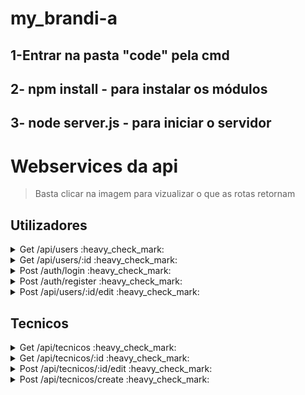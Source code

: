 # my_brandi-a
## 1-Entrar na pasta "code" pela cmd
## 2- npm install - para instalar os módulos
## 3- node server.js - para iniciar o servidor
# Webservices da api
> Basta clicar na imagem para vizualizar o que as rotas retornam
## Utilizadores
<details>
  
  <summary> Get /api/users :heavy_check_mark: </summary>
  # **recebe**
   > Nada
  # **devolve**
  ## -Sucess :white_check_mark:
  ![alt text](https://raw.githubusercontent.com/iptomar/Brandi-2018-2019-Turma-A/master/Server/postman_screenshots/utilizadores/GETUsers/getAllusers_sucess.PNG)
  ## -DB down :x:
  ![alt text](https://raw.githubusercontent.com/iptomar/Brandi-2018-2019-Turma-A/master/Server/postman_screenshots/utilizadores/GETUsers/getAllUsers_dbDown.PNG)
  
 </details>
 
<details>
  
  <summary> Get /api/users/:id :heavy_check_mark: </summary>
  
   # **recebe** 
    > id
  # **devolve:**
  ## -Sucess :white_check_mark:
  ![alt text](https://raw.githubusercontent.com/iptomar/Brandi-2018-2019-Turma-A/master/Server/postman_screenshots/utilizadores/GetSingleUser/getSingleUserDetails_Authenticated.PNG)
  ## -Unsuccess :x:
  ### --DBDown
  ![alt text](https://raw.githubusercontent.com/iptomar/Brandi-2018-2019-Turma-A/master/Server/postman_screenshots/utilizadores/GetSingleUser/DBDown.PNG)
  ### --NotAuthenticated
  ![alt text](https://raw.githubusercontent.com/iptomar/Brandi-2018-2019-Turma-A/master/Server/postman_screenshots/utilizadores/GetSingleUser/NotAuthenticated.PNG)
  ### --diferentID
  ![alt text](https://raw.githubusercontent.com/iptomar/Brandi-2018-2019-Turma-A/master/Server/postman_screenshots/utilizadores/GetSingleUser/getSingleUserDetails_Authenticated_ID_diferente.PNG)

 </details>
<details>
  
  <summary> Post /auth/login :heavy_check_mark: </summary>
  
  # **recebe**
  > login , password
  # **devolve**
  ## -Sucess :white_check_mark:
  ![alt text](https://raw.githubusercontent.com/iptomar/Brandi-2018-2019-Turma-A/master/Server/postman_screenshots/utilizadores/Login/LoginSucess.PNG)
  ## -Unsucess :x:
  ### --Login not valid
  ![alt text](https://raw.githubusercontent.com/iptomar/Brandi-2018-2019-Turma-A/master/Server/postman_screenshots/utilizadores/Login/LoginNotValid.PNG)
  ### --DB Down
  ![alt text](https://raw.githubusercontent.com/iptomar/Brandi-2018-2019-Turma-A/master/Server/postman_screenshots/utilizadores/Login/NoDatabaseConnection.PNG)

</details>
<details>
  
  <summary> Post /auth/register :heavy_check_mark: </summary>
  
  # **recebe**
  > login,password,email,roleFK
  # **devolve**
  ## -Sucess :white_check_mark:
  ![alt text](https://raw.githubusercontent.com/iptomar/Brandi-2018-2019-Turma-A/master/Server/postman_screenshots/utilizadores/RegisterUser/registerUser_authenticated_sucess.PNG)
  ## -Unsucess :x:
  ### --Field Error
  ![alt text](https://raw.githubusercontent.com/iptomar/Brandi-2018-2019-Turma-A/master/Server/postman_screenshots/utilizadores/RegisterUser/registerUser_authenticated_emailNotValid.PNG)
  ### --Not Authenticated
  ![alt text](https://raw.githubusercontent.com/iptomar/Brandi-2018-2019-Turma-A/master/Server/postman_screenshots/utilizadores/RegisterUser/registerUser_Notauthenticated.PNG)
  ### --No Permissions
  ![alt text](https://raw.githubusercontent.com/iptomar/Brandi-2018-2019-Turma-A/master/Server/postman_screenshots/utilizadores/RegisterUser/registerUser_NoPermissions.PNG)
  ### --DB Down
  ![alt text](https://raw.githubusercontent.com/iptomar/Brandi-2018-2019-Turma-A/master/Server/postman_screenshots/utilizadores/RegisterUser/NoDatabaseConnection.PNG)

 </details>
<details> 
    
  <summary> Post /api/users/:id/edit :heavy_check_mark: </summary>
  
  # **recebe**
  >id,login,email,roleFK
  # **devolve**
  ## -Sucess :white_check_mark:
  ![alt text](https://raw.githubusercontent.com/iptomar/Brandi-2018-2019-Turma-A/master/Server/postman_screenshots/utilizadores/changeUser/Sucess_Authenticated.PNG)
  ## -Unsucess :x:
  ### --No Permission
  ![alt text](https://raw.githubusercontent.com/iptomar/Brandi-2018-2019-Turma-A/master/Server/postman_screenshots/utilizadores/changeUser/NotAuthorized.PNG)
  ### --Not Authenticated
  ![alt text](https://raw.githubusercontent.com/iptomar/Brandi-2018-2019-Turma-A/master/Server/postman_screenshots/utilizadores/changeUser/NotAuthenticated.PNG)
  ### --Duplicate Inputs
  ![alt text](https://raw.githubusercontent.com/iptomar/Brandi-2018-2019-Turma-A/master/Server/postman_screenshots/utilizadores/changeUser/DuplicateInputs.PNG)
  
 </details>
 
 ## Tecnicos
 
 <details> 
    
  <summary> Get /api/tecnicos :heavy_check_mark: </summary>
  
  # **recebe**
  > nada
  # **devolve**
  ## -Sucess :white_check_mark:
  ![alt text](https://raw.githubusercontent.com/iptomar/Brandi-2018-2019-Turma-A/master/Server/postman_screenshots/tecnicos/getAll/getTecnicos.PNG)
  ## -Unsucess :x:
  ### -no Token
  ![alt text](https://raw.githubusercontent.com/iptomar/Brandi-2018-2019-Turma-A/master/Server/postman_screenshots/tecnicos/getAll/noToken.PNG)
  ### -db Down
  ![alt text](https://raw.githubusercontent.com/iptomar/Brandi-2018-2019-Turma-A/master/Server/postman_screenshots/tecnicos/getAll/dbDown.PNG)

 </details>
<details>
  
  <summary> Get /api/tecnicos/:id :heavy_check_mark:</summary>
  
  # **recebe**
  > nada
  # **devolve**
  ## -Sucess :white_check_mark:
  ![alt text](https://raw.githubusercontent.com/iptomar/Brandi-2018-2019-Turma-A/master/Server/postman_screenshots/tecnicos/getTecnicoID/Sucess.PNG)
  ## -Unsucess :x:
  ### --DB Down
  ![alt text](https://raw.githubusercontent.com/iptomar/Brandi-2018-2019-Turma-A/master/Server/postman_screenshots/tecnicos/getTecnicoID/DBDown.PNG)
  ### --No Token
  ![alt text](https://raw.githubusercontent.com/iptomar/Brandi-2018-2019-Turma-A/master/Server/postman_screenshots/tecnicos/getTecnicoID/NoToken.PNG)

</details>
<details>

  <summary> Post /api/tecnicos/:id/edit :heavy_check_mark:</summary>
    
  # **recebe**
  > nome , habilitacoes , nivelProfissional
  # **devolve**
  ## -Sucess :white_check_mark:
  ![alt text](https://raw.githubusercontent.com/iptomar/Brandi-2018-2019-Turma-A/master/Server/postman_screenshots/tecnicos/updateTecnico/Update.PNG)
  ## -Unsucess :x:
  ### --Erro Campo
  ![alt text](https://raw.githubusercontent.com/iptomar/Brandi-2018-2019-Turma-A/master/Server/postman_screenshots/tecnicos/updateTecnico/erro%20campo.PNG)
  ### --DB Down
   ![alt text](https://raw.githubusercontent.com/iptomar/Brandi-2018-2019-Turma-A/master/Server/postman_screenshots/tecnicos/updateTecnico/DBDown.PNG)
  ### --Not Authenticated
  ![alt text](https://raw.githubusercontent.com/iptomar/Brandi-2018-2019-Turma-A/master/Server/postman_screenshots/tecnicos/updateTecnico/NotAuthenticated.PNG)
   
  </details>
<details>
 
  <summary> Post /api/tecnicos/create :heavy_check_mark:</summary>
   
  # **recebe**
  > nome , habilitacoes , nivelProfissional , userFK
  # **devolve**
  ## -Sucess :white_check_mark:
  ![alt text](https://raw.githubusercontent.com/iptomar/Brandi-2018-2019-Turma-A/master/Server/postman_screenshots/tecnicos/createTecnico/Sucess.PNG)
  ## -Unsucess :x:
  ### --Field Error
   ![alt text](https://raw.githubusercontent.com/iptomar/Brandi-2018-2019-Turma-A/master/Server/postman_screenshots/tecnicos/createTecnico/FieldError.PNG)
  ### --No Token
   ![alt text](https://raw.githubusercontent.com/iptomar/Brandi-2018-2019-Turma-A/master/Server/postman_screenshots/tecnicos/createTecnico/NoToken.PNG)
  ### --FK Error
   ![alt text](https://raw.githubusercontent.com/iptomar/Brandi-2018-2019-Turma-A/master/Server/postman_screenshots/tecnicos/createTecnico/FKError.PNG)
  ### --DB Down
   ![alt text](https://raw.githubusercontent.com/iptomar/Brandi-2018-2019-Turma-A/master/Server/postman_screenshots/tecnicos/createTecnico/DBDown.PNG)
  
   </details>
   

